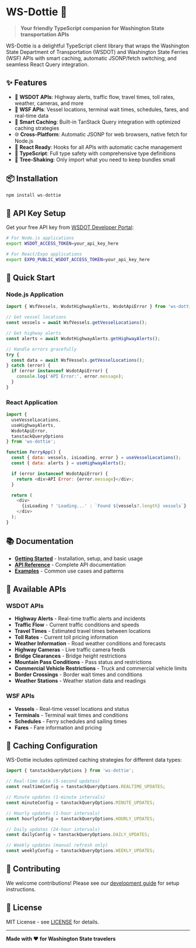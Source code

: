 # WS-Dottie 🚢

> **Your friendly TypeScript companion for Washington State transportation APIs**

WS-Dottie is a delightful TypeScript client library that wraps the Washington State Department of Transportation (WSDOT) and Washington State Ferries (WSF) APIs with smart caching, automatic JSONP/fetch switching, and seamless React Query integration.

## ✨ Features

- 🚗 **WSDOT APIs**: Highway alerts, traffic flow, travel times, toll rates, weather, cameras, and more
- 🚢 **WSF APIs**: Vessel locations, terminal wait times, schedules, fares, and real-time data
- 🔄 **Smart Caching**: Built-in TanStack Query integration with optimized caching strategies
- 🌐 **Cross-Platform**: Automatic JSONP for web browsers, native fetch for Node.js
- 📱 **React Ready**: Hooks for all APIs with automatic cache management
- 🎯 **TypeScript**: Full type safety with comprehensive type definitions
- 🚀 **Tree-Shaking**: Only import what you need to keep bundles small

## 📦 Installation

```bash
npm install ws-dottie
```

## 🔑 API Key Setup

Get your free API key from [WSDOT Developer Portal](https://wsdot.wa.gov/developers/api-access):

```bash
# For Node.js applications
export WSDOT_ACCESS_TOKEN=your_api_key_here

# For React/Expo applications
export EXPO_PUBLIC_WSDOT_ACCESS_TOKEN=your_api_key_here
```

## 🚀 Quick Start

### Node.js Application

```javascript
import { WsfVessels, WsdotHighwayAlerts, WsdotApiError } from 'ws-dottie';

// Get vessel locations
const vessels = await WsfVessels.getVesselLocations();

// Get highway alerts
const alerts = await WsdotHighwayAlerts.getHighwayAlerts();

// Handle errors gracefully
try {
  const data = await WsfVessels.getVesselLocations();
} catch (error) {
  if (error instanceof WsdotApiError) {
    console.log('API Error:', error.message);
  }
}
```

### React Application

```javascript
import { 
  useVesselLocations, 
  useHighwayAlerts, 
  WsdotApiError,
  tanstackQueryOptions 
} from 'ws-dottie';

function FerryApp() {
  const { data: vessels, isLoading, error } = useVesselLocations();
  const { data: alerts } = useHighwayAlerts();

  if (error instanceof WsdotApiError) {
    return <div>API Error: {error.message}</div>;
  }

  return (
    <div>
      {isLoading ? 'Loading...' : `Found ${vessels?.length} vessels`}
    </div>
  );
}
```

## 📚 Documentation

- **[Getting Started](./docs/GETTING-STARTED.md)** - Installation, setup, and basic usage
- **[API Reference](./docs/API-REFERENCE.md)** - Complete API documentation
- **[Examples](./docs/EXAMPLES.md)** - Common use cases and patterns

## 🎯 Available APIs

### WSDOT APIs
- **Highway Alerts** - Real-time traffic alerts and incidents
- **Traffic Flow** - Current traffic conditions and speeds
- **Travel Times** - Estimated travel times between locations
- **Toll Rates** - Current toll pricing information
- **Weather Information** - Road weather conditions and forecasts
- **Highway Cameras** - Live traffic camera feeds
- **Bridge Clearances** - Bridge height restrictions
- **Mountain Pass Conditions** - Pass status and restrictions
- **Commercial Vehicle Restrictions** - Truck and commercial vehicle limits
- **Border Crossings** - Border wait times and conditions
- **Weather Stations** - Weather station data and readings

### WSF APIs
- **Vessels** - Real-time vessel locations and status
- **Terminals** - Terminal wait times and conditions
- **Schedules** - Ferry schedules and sailing times
- **Fares** - Fare information and pricing

## 🔧 Caching Configuration

WS-Dottie includes optimized caching strategies for different data types:

```javascript
import { tanstackQueryOptions } from 'ws-dottie';

// Real-time data (5-second updates)
const realtimeConfig = tanstackQueryOptions.REALTIME_UPDATES;

// Minute updates (1-minute intervals)
const minuteConfig = tanstackQueryOptions.MINUTE_UPDATES;

// Hourly updates (1-hour intervals)
const hourlyConfig = tanstackQueryOptions.HOURLY_UPDATES;

// Daily updates (24-hour intervals)
const dailyConfig = tanstackQueryOptions.DAILY_UPDATES;

// Weekly updates (manual refresh only)
const weeklyConfig = tanstackQueryOptions.WEEKLY_UPDATES;
```

## 🤝 Contributing

We welcome contributions! Please see our [development guide](./docs/GETTING-STARTED.md) for setup instructions.

## 📄 License

MIT License - see [LICENSE](./LICENSE) for details.

---

**Made with ❤️ for Washington State travelers** 